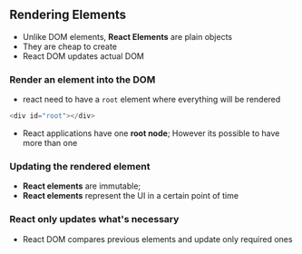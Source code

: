 ## Rendering Elements
- Unlike DOM elements, **React Elements** are plain objects
- They are cheap to create
- React DOM updates actual DOM

### Render an element into the DOM
- react need to have a `root` element where everything will be rendered
```javascript
<div id="root"></div>
```
- React applications have one **root node**; However its possible to have more than one

### Updating the rendered element
- **React elements** are immutable; 
- **React elements** represent the UI in a certain point of time

### React only updates what's necessary
- React DOM compares previous elements and update only required ones
